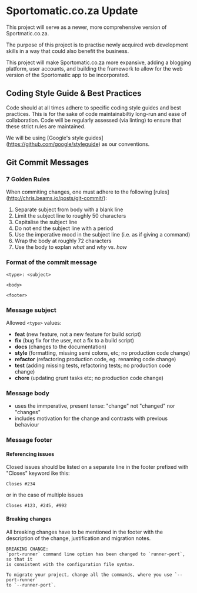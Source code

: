 # Sportomatic.co.za Update
This project will serve as a newer, more comprehensive version of 
Sportmatic.co.za.

The purpose of this project is to practise newly acquired web development skills
in a way that could also benefit the business. 

This project will make Sportomatic.co.za more expansive, adding a blogging
platform, user accounts, and building the framework to allow for the web version
of the Sportomatic app to be incorporated.

## Coding Style Guide & Best Practices
Code should at all times adhere to specific coding style guides and best 
practices. This is for the sake of code maintainabiltiy long-run and ease of 
collaboration. Code will be regularly assessed (via linting) to ensure that 
these strict rules are maintained.

We will be using [Google's style guides] (https://github.com/google/styleguide)
as our conventions. 

## Git Commit Messages
### 7 Golden Rules
When commiting changes, one must adhere to the following [rules] 
(http://chris.beams.io/posts/git-commit/):

1. Separate subject from body with a blank line
2. Limit the subject line to roughly 50 characters
3. Capitalise the subject line
4. Do not end the subject line with a period
5. Use the imperative mood in the subject line (i.e. as if giving a command)
6. Wrap the body at roughly 72 characters
7. Use the body to explan *what* and *why* vs. *how*

### Format of the commit message
```
<type>: <subject>

<body>

<footer>
```

### Message subject
Allowed `<type>` values:
- **feat** (new feature, not a new feature for build script)
- **fix** (bug fix for the user, not a fix to a build script)
- **docs** (changes to the documentation)
- **style** (formatting, missing semi colons, etc; no production code change)
- **refactor** (refactoring production code, eg. renaming code change)
- **test** (adding missing tests, refactoring tests; no production code change)
- **chore** (updating grunt tasks etc; no production code change)

### Message body
- uses the immperative, present tense: "change" not "changed" nor "changes"
- includes motivation for the change and contrasts with previous behaviour

### Message footer
#### Referencing issues
Closed issues should be listed on a separate line in the footer prefixed with
"Closes" keyword ike this:
```
Closes #234
```
or in the case of multiple issues
```
Closes #123, #245, #992
```
#### Breaking changes
All breaking changes have to be mentioned in the footer with the description of
the change, justification and migration notes.
```
BREAKING CHANGE:
`port-runner` command line option has been changed to `runner-port`, so that it
is consistent with the configuration file syntax.

To migrate your project, change all the commands, where you use `--port-runner`
to `--runner-port`.
```
